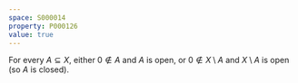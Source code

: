 ```yaml
---
space: S000014
property: P000126
value: true
---
```


For every $A\subseteq X$, either $0\not\in A$ and $A$ is open,
or $0\not\in X\setminus A$ and $X\setminus A$ is open (so $A$ is closed).
